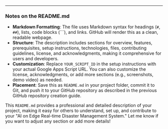 
---

### **Notes on the README.md**
- **Markdown Formatting**: The file uses Markdown syntax for headings (`#`, `##`), lists, code blocks (```), and links. GitHub will render this as a clean, readable webpage.
- **Structure**: The description includes sections for overview, features, prerequisites, setup instructions, technologies, files, contributing guidelines, license, and acknowledgments, making it comprehensive for users and developers.
- **Customization**: Replace `YOUR_SCRIPT_ID` in the setup instructions with your actual Google Apps Script URL. You can also customize the license, acknowledgments, or add more sections (e.g., screenshots, demo video) as needed.
- **Placement**: Save this as `README.md` in your project folder, commit it to Git, and push it to your GitHub repository as described in the previous GitHub repository creation guide.

This `README.md` provides a professional and detailed description of your project, making it easy for others to understand, set up, and contribute to your "AI on Edge Real-time Disaster Management System." Let me know if you want to adjust any section or add more details!
